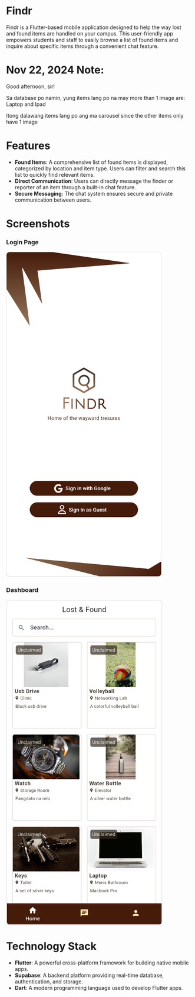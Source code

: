 # Findr

Findr is a Flutter-based mobile application designed to help the way lost and found items are handled on your campus. This user-friendly app empowers students and staff to easily browse a list of found items and inquire about specific items through a convenient chat feature.


# Nov 22, 2024 Note:

Good afternoon, sir!

Sa database po namin, yung items lang po na may more than 1 image are: Laptop and Ipad

Itong dalawang items lang po ang ma carousel since the other items only have 1 image

# Features

* **Found Items**: A comprehensive list of found items is displayed, categorized by location and item type. Users can filter and search this list to quickly find relevant items.
* **Direct Communication**: Users can directly message the finder or reporter of an item through a built-in chat feature.
* **Secure Messaging**: The chat system ensures secure and private communication between users.

# Screenshots

### Login Page
![Findr App Login Page](login.png)
### Dashboard
![Findr App Home Page](dashboard.png)

# Technology Stack

* **Flutter**: A powerful cross-platform framework for building native mobile apps.
* **Supabase**: A backend platform providing real-time database, authentication, and storage.
* **Dart**: A modern programming language used to develop Flutter apps.


